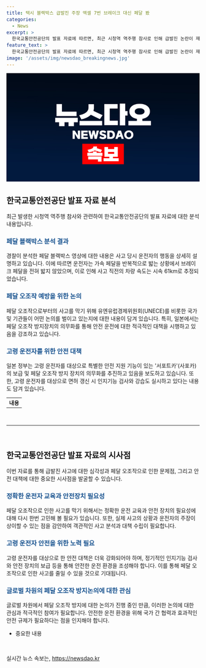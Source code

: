 ```yaml
---
title: 택시 블랙박스 급발진 주장 액셀 7번 브레이크 대신 페달 봤
categories:
  - News
excerpt: >
  한국교통안전공단의 발표 자료에 따르면, 최근 시청역 역주행 참사로 인해 급발진 논란이 재조명되었다. 페달 블랙박스를 통한 분석 결과, 과도한 가속 행위로 차량 충돌이 발생한 것으로 조사됐으며, 이에 급발진 관련 우려와 함께 페달 오조작을 방지하는 장치에 대한 글로벌 논의가 이루어지고 있다. 특히 일본은 고령 운전자를 위한 안전 운전 지원 기능이 있는 서포트카를 보급하고 있으며, 페달 오조작 방지 장치를 의무화하고 있다. 이에 따라 페달 오조작으로 인한 사고를 방지하기 위한 규제가 점차 강화되고 있는 상황이다.
feature_text: >
  한국교통안전공단의 발표 자료에 따르면, 최근 시청역 역주행 참사로 인해 급발진 논란이 재조명되었다. 페달 블랙박스를 통한 분석 결과, 과도한 가속 행위로 차량 충돌이 발생한 것으로 조사됐으며, 이에 급발진 관련 우려와 함께 페달 오조작을 방지하는 장치에 대한 글로벌 논의가 이루어지고 있다. 특히 일본은 고령 운전자를 위한 안전 운전 지원 기능이 있는 서포트카를 보급하고 있으며, 페달 오조작 방지 장치를 의무화하고 있다. 이에 따라 페달 오조작으로 인한 사고를 방지하기 위한 규제가 점차 강화되고 있는 상황이다.
image: '/assets/img/newsdao_breakingnews.jpg'
---
```


<p><img src="/assets/img/newsdao_breakingnews.jpg" alt="flaretime 속보" /></p>

<h2 data-ke-size="size26">한국교통안전공단 발표 자료 분석</h2>

<p data-ke-size="size16">최근 발생한 시청역 역주행 참사와 관련하여 한국교통안전공단의 발표 자료에 대한 분석 내용입니다.</p>

<h3><b><span style="color: #1a5490;">페달 블랙박스 분석 결과</span></b></h3>

<p data-ke-size="size16">경찰이 분석한 페달 블랙박스 영상에 대한 내용은 사고 당시 운전자의 행동을 상세히 설명하고 있습니다. 이에 따르면 운전자는 가속 페달을 반복적으로 밟는 상황에서 브레이크 페달을 전혀 밟지 않았으며, 이로 인해 사고 직전의 차량 속도는 시속 61km로 추정되었습니다.</p>

<h3><b><span style="color: #1a5490;">페달 오조작 예방을 위한 논의</span></b></h3>

<p data-ke-size="size16">페달 오조작으로부터의 사고를 막기 위해 유엔유럽경제위원회(UNECE)를 비롯한 국가 및 기관들이 어떤 논의를 벌이고 있는지에 대한 내용이 담겨 있습니다. 특히, 일본에서는 페달 오조작 방지장치의 의무화를 통해 안전 운전에 대한 적극적인 대책을 시행하고 있음을 강조하고 있습니다.</p>

<h3><b><span style="color: #1a5490;">고령 운전자를 위한 안전 대책</span></b></h3>

<p data-ke-size="size16">일본 정부는 고령 운전자를 대상으로 특별한 안전 지원 기능이 있는 '서포트카'(사포카)의 보급 및 페달 오조작 방지 장치의 의무화를 추진하고 있음을 보도하고 있습니다. 또한, 고령 운전자를 대상으로 면허 갱신 시 인지기능 검사와 강습도 실시하고 있다는 내용도 담겨 있습니다.</p>

<table>
    <tbody>
        <tr>
            <td style="text-align: center; height: 17px;"><b>내용</b></td>
        </tr>
    </tbody>
</table>

<p data-ke-size="size16">&nbsp;</p>

<hr>

<p data-ke-size="size16">&nbsp;</p>

<h2 data-ke-size="size26">한국교통안전공단 발표 자료의 시사점</h2>

<p data-ke-size="size16">이번 자료를 통해 급발진 사고에 대한 심각성과 페달 오조작으로 인한 문제점, 그리고 안전 대책에 대한 중요한 시사점을 발굴할 수 있습니다.</p>

<h3><b><span style="color: #1a5490;">정확한 운전자 교육과 안전장치 필요성</span></b></h3>

<p data-ke-size="size16">페달 오조작으로 인한 사고를 막기 위해서는 정확한 운전 교육과 안전 장치의 필요성에 대해 다시 한번 고민해 볼 필요가 있습니다. 또한, 실제 사고의 상황과 운전자의 주장이 상이할 수 있는 점을 감안하여 객관적인 사고 분석과 대책 수립이 필요합니다.</p>

<h3><b><span style="color: #1a5490;">고령 운전자 안전을 위한 노력 필요</span></b></h3>

<p data-ke-size="size16">고령 운전자를 대상으로 한 안전 대책은 더욱 강화되어야 하며, 정기적인 인지기능 검사와 안전 장치의 보급 등을 통해 안전한 운전 환경을 조성해야 합니다. 이를 통해 페달 오조작으로 인한 사고를 줄일 수 있을 것으로 기대됩니다.</p>

<h3><b><span style="color: #1a5490;">글로벌 차원의 페달 오조작 방지논의에 대한 관심</span></b></h3>

<p data-ke-size="size16">글로벌 차원에서 페달 오조작 방지에 대한 논의가 진행 중인 만큼, 이러한 논의에 대한 관심과 적극적인 참여가 필요합니다. 안전한 운전 환경을 위해 국가 간 협력과 효과적인 안전 규제가 필요하다는 점을 인지해야 합니다.</p>

<ul>
    <li>중요한 내용</li>
</ul>

<p data-ke-size="size16">&nbsp;</p>
실시간 뉴스 속보는, <a href="https://newsdao.kr" rel="dofollow">https://newsdao.kr</a>


